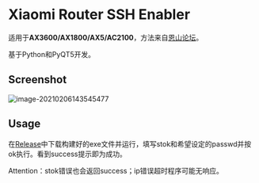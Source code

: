 # Xiaomi Router SSH Enabler

适用于**AX3600/AX1800/AX5/AC2100**，方法来自[恩山论坛](https://www.right.com.cn/forum/thread-4032490-1-1.html)。

基于Python和PyQT5开发。

## Screenshot

![image-20210206143545477](https://cdn.jsdelivr.net/gh/poormonitor/image@master/20210206/823b06c9be5d6c5b6e13f7cf91029548.png)

## Usage

在[Release](https://github.com/poormonitor/mirouter-ssh/releases)中下载构建好的exe文件并运行，填写stok和希望设定的passwd并按ok执行。看到success提示即为成功。

Attention：stok错误也会返回success；ip错误超时程序可能无响应。

